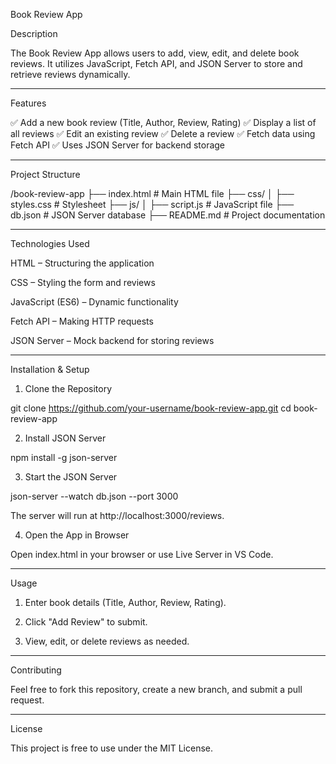 Book Review App

Description

The Book Review App allows users to add, view, edit, and delete book reviews. It utilizes JavaScript, Fetch API, and JSON Server to store and retrieve reviews dynamically.


---

Features

✅ Add a new book review (Title, Author, Review, Rating)
✅ Display a list of all reviews
✅ Edit an existing review
✅ Delete a review
✅ Fetch data using Fetch API
✅ Uses JSON Server for backend storage


---

Project Structure

/book-review-app
├── index.html         # Main HTML file
├── css/
│   ├── styles.css     # Stylesheet
├── js/
│   ├── script.js      # JavaScript file
├── db.json            # JSON Server database
├── README.md          # Project documentation


---

Technologies Used

HTML – Structuring the application

CSS – Styling the form and reviews

JavaScript (ES6) – Dynamic functionality

Fetch API – Making HTTP requests

JSON Server – Mock backend for storing reviews



---

Installation & Setup

1. Clone the Repository

git clone https://github.com/your-username/book-review-app.git
cd book-review-app

2. Install JSON Server

npm install -g json-server

3. Start the JSON Server

json-server --watch db.json --port 3000

The server will run at http://localhost:3000/reviews.

4. Open the App in Browser

Open index.html in your browser or use Live Server in VS Code.


---

Usage

1. Enter book details (Title, Author, Review, Rating).


2. Click "Add Review" to submit.


3. View, edit, or delete reviews as needed.




---

Contributing

Feel free to fork this repository, create a new branch, and submit a pull request.


---

License

This project is free to use under the MIT License.

